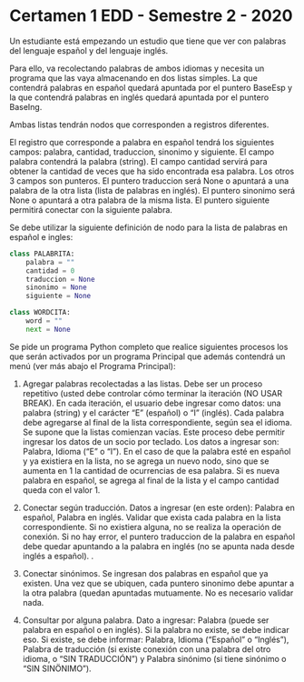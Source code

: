 <h1> Certamen 1  EDD - Semestre 2 - 2020 </h1>

Un estudiante está empezando un estudio que tiene que ver con palabras del lenguaje español y del lenguaje inglés.

Para ello, va recolectando palabras de ambos idiomas y necesita un programa que las vaya almacenando en dos listas simples. La que contendrá palabras en español quedará apuntada por el puntero BaseEsp y la que contendrá palabras en inglés quedará apuntada por el puntero BaseIng.

Ambas listas tendrán nodos que corresponden a registros diferentes.

El registro que corresponde a palabra en español tendrá los siguientes campos: palabra, cantidad, traduccion, sinonimo y siguiente. El campo palabra contendrá la palabra (string). El campo cantidad servirá para obtener la cantidad de veces que ha sido encontrada esa palabra. Los otros 3 campos son punteros. El puntero traduccion será None o apuntará a una palabra de la otra lista (lista de palabras en inglés). El puntero sinonimo será None o apuntará a otra palabra de la misma lista. El puntero siguiente permitirá conectar con la siguiente palabra.

Se debe utilizar la siguiente definición de nodo para la lista de palabras en español e ingles:

```python
class PALABRITA:
    palabra = ""
    cantidad = 0
    traduccion = None
    sinonimo = None
    siguiente = None

class WORDCITA:
    word = ""
    next = None
```

Se pide un programa Python completo que realice siguientes procesos los que serán activados por un programa Principal que además contendrá un menú (ver más abajo el Programa Principal):

1.	Agregar palabras recolectadas a las listas. Debe ser un proceso repetitivo (usted debe controlar cómo terminar la iteración (NO USAR BREAK). En cada iteración, el usuario debe ingresar como datos: una palabra (string) y el carácter “E” (español) o “I” (inglés). Cada palabra debe agregarse al final de la lista correspondiente, según sea el idioma. Se supone que la listas comienzan vacías. Este proceso debe permitir ingresar los datos de un socio por teclado. Los datos a ingresar son: Palabra, Idioma (“E” o “I”). En el caso de que la palabra esté en español y ya existiera en la lista, no se agrega un nuevo nodo, sino que se aumenta en 1 la cantidad de ocurrencias de esa palabra. Si es nueva palabra en español, se agrega al final de la lista y el campo cantidad queda con el valor 1.

2.	Conectar según traducción. Datos a ingresar (en este orden): Palabra en español, Palabra en inglés. Validar que exista cada palabra en la lista correspondiente. Si no existiera alguna, no se realiza la operación de conexión. Si no hay error, el puntero traduccion de la palabra en español debe quedar apuntando a la palabra en inglés (no se apunta nada desde inglés a español). .

3.	Conectar sinónimos. Se ingresan dos palabras en español que ya existen. Una vez que se ubiquen, cada puntero sinonimo debe apuntar a la otra palabra (quedan apuntadas mutuamente. No es necesario validar nada.

4.	Consultar por alguna palabra. Dato a ingresar: Palabra (puede ser palabra en español o en inglés). Si la palabra no existe, se debe indicar eso. Si existe, se debe informar: Palabra, Idioma (“Español” o “Inglés”), Palabra de traducción (si existe conexión con una palabra del otro idioma, o “SIN TRADUCCIÓN”) y Palabra sinónimo (si tiene sinónimo o “SIN SINÖNIMO”).
